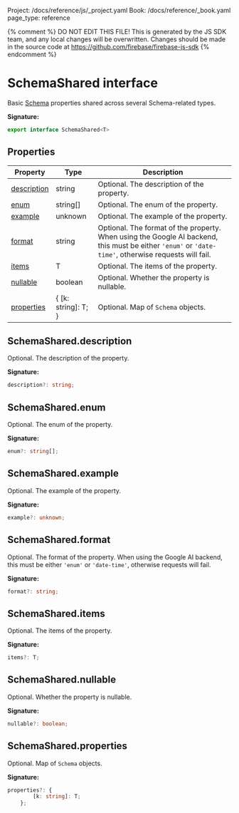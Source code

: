 Project: /docs/reference/js/_project.yaml
Book: /docs/reference/_book.yaml
page_type: reference

{% comment %}
DO NOT EDIT THIS FILE!
This is generated by the JS SDK team, and any local changes will be
overwritten. Changes should be made in the source code at
https://github.com/firebase/firebase-js-sdk
{% endcomment %}

# SchemaShared interface
Basic [Schema](./vertexai.schema.md#schema_class) properties shared across several Schema-related types.

<b>Signature:</b>

```typescript
export interface SchemaShared<T> 
```

## Properties

|  Property | Type | Description |
|  --- | --- | --- |
|  [description](./vertexai.schemashared.md#schemashareddescription) | string | Optional. The description of the property. |
|  [enum](./vertexai.schemashared.md#schemasharedenum) | string\[\] | Optional. The enum of the property. |
|  [example](./vertexai.schemashared.md#schemasharedexample) | unknown | Optional. The example of the property. |
|  [format](./vertexai.schemashared.md#schemasharedformat) | string | Optional. The format of the property. When using the Google AI backend, this must be either <code>'enum'</code> or <code>'date-time'</code>, otherwise requests will fail. |
|  [items](./vertexai.schemashared.md#schemashareditems) | T | Optional. The items of the property. |
|  [nullable](./vertexai.schemashared.md#schemasharednullable) | boolean | Optional. Whether the property is nullable. |
|  [properties](./vertexai.schemashared.md#schemasharedproperties) | { \[k: string\]: T; } | Optional. Map of <code>Schema</code> objects. |

## SchemaShared.description

Optional. The description of the property.

<b>Signature:</b>

```typescript
description?: string;
```

## SchemaShared.enum

Optional. The enum of the property.

<b>Signature:</b>

```typescript
enum?: string[];
```

## SchemaShared.example

Optional. The example of the property.

<b>Signature:</b>

```typescript
example?: unknown;
```

## SchemaShared.format

Optional. The format of the property. When using the Google AI backend, this must be either `'enum'` or `'date-time'`<!-- -->, otherwise requests will fail.

<b>Signature:</b>

```typescript
format?: string;
```

## SchemaShared.items

Optional. The items of the property.

<b>Signature:</b>

```typescript
items?: T;
```

## SchemaShared.nullable

Optional. Whether the property is nullable.

<b>Signature:</b>

```typescript
nullable?: boolean;
```

## SchemaShared.properties

Optional. Map of `Schema` objects.

<b>Signature:</b>

```typescript
properties?: {
        [k: string]: T;
    };
```
